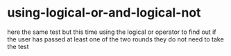 # using-logical-or-and-logical-not
here the same test but this time using the logical or operator to find out if the user has passed at least one of the two rounds they do not need to take the test
